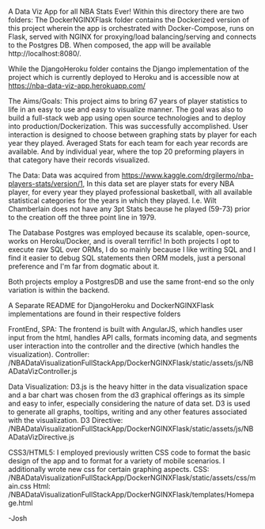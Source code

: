 A Data Viz App for all NBA Stats Ever!
Within this directory there are two folders: The DockerNGINXFlask folder contains the Dockerized version of this project wherein the app is orchestrated with Docker-Compose, runs on Flask, served with NGINX for proxying/load balancing/serving and connects to the Postgres DB. When composed, the app will be available http://localhost:8080/.

While the DjangoHeroku folder contains the Django implementation of the project which is currently deployed to Heroku and is accessible now at https://nba-data-viz-app.herokuapp.com/

The Aims/Goals: This project aims to bring 67 years of player statistics to life in an easy to use and easy to visualize manner. The goal was also to build a full-stack web app using open source technologies and to deploy into production/Dockerization. This was successfully accomplished. User interaction is designed to choose between graphing stats by player for each year they played. Averaged Stats for each team for each year records are available. And by individual year, where the top 20 preforming players in that category have their records visualized.

The Data: Data was acquired from https://www.kaggle.com/drgilermo/nba-players-stats/version/1, In this data set are player stats for every NBA player, for every year they played professional basketball, with all available statistical categories for the years in which they played. I.e. Wilt Chamberlain does not have any 3pt Stats because he played (59-73) prior to the creation off the three point line in 1979.

The Database Postgres was employed because its scalable, open-source, works on Heroku/Docker, and is overall terrific! In both projects I opt to execute raw SQL over ORMs, I do so mainly because I like writing SQL and I find it easier to debug SQL statements then ORM models, just a personal preference and I'm far from dogmatic about it.

Both projects employ a PostgresDB and use the same front-end so the only variation is within the backend.

A Separate README for DjangoHeroku and DockerNGINXFlask implementations are found in their respective folders

FrontEnd, SPA: The frontend is built with AngularJS, which handles user input from the html, handles API calls, formats incoming data, and segments user interaction into the controller and the directive (which handles the visualization). Controller: /NBADataVisualizationFullStackApp/DockerNGINXFlask/static/assets/js/NBADataVizController.js

Data Visualization: D3.js is the heavy hitter in the data visualization space and a bar chart was chosen from the d3 graphical offerings as its simple and easy to infer, especially considering the nature of data set. D3 is used to generate all graphs, tooltips, writing and any other features associated with the visualization. D3 Directive: /NBADataVisualizationFullStackApp/DockerNGINXFlask/static/assets/js/NBADataVizDirective.js

CSS3/HTML5: I employed previously written CSS code to format the basic design of the app and to format for a variety of mobile scenarios. I additionally wrote new css for certain graphing aspects. CSS: /NBADataVisualizationFullStackApp/DockerNGINXFlask/static/assets/css/main.css Html: /NBADataVisualizationFullStackApp/DockerNGINXFlask/templates/Homepage.html

-Josh
